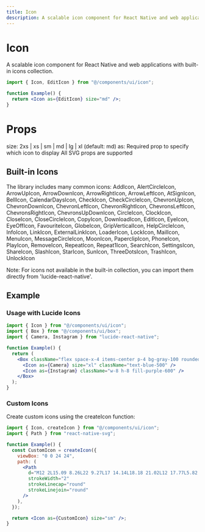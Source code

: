 ```yaml
---
title: Icon
description: A scalable icon component for React Native and web applications with built-in icons collection.
---
```


# Icon

A scalable icon component for React Native and web applications with built-in icons collection.

```jsx
import { Icon, EditIcon } from "@/components/ui/icon";

function Example() {
  return <Icon as={EditIcon} size="md" />;
}
```

# Props

size: 2xs | xs | sm | md | lg | xl (default: md)
as: Required prop to specify which icon to display
All SVG props are supported

## Built-in Icons

The library includes many common icons:
AddIcon, AlertCircleIcon, ArrowUpIcon, ArrowDownIcon, ArrowRightIcon, ArrowLeftIcon, AtSignIcon, BellIcon, CalendarDaysIcon, CheckIcon, CheckCircleIcon, ChevronUpIcon, ChevronDownIcon, ChevronLeftIcon, ChevronRightIcon, ChevronsLeftIcon, ChevronsRightIcon, ChevronsUpDownIcon, CircleIcon, ClockIcon, CloseIcon, CloseCircleIcon, CopyIcon, DownloadIcon, EditIcon, EyeIcon, EyeOffIcon, FavouriteIcon, GlobeIcon, GripVerticalIcon, HelpCircleIcon, InfoIcon, LinkIcon, ExternalLinkIcon, LoaderIcon, LockIcon, MailIcon, MenuIcon, MessageCircleIcon, MoonIcon, PaperclipIcon, PhoneIcon, PlayIcon, RemoveIcon, RepeatIcon, Repeat1Icon, SearchIcon, SettingsIcon, ShareIcon, SlashIcon, StarIcon, SunIcon, ThreeDotsIcon, TrashIcon, UnlockIcon

Note: For icons not available in the built-in collection, you can import them directly from 'lucide-react-native'.

## Example

### Usage with Lucide Icons

```jsx
import { Icon } from "@/components/ui/icon";
import { Box } from "@/components/ui/box";
import { Camera, Instagram } from "lucide-react-native";

function Example() {
  return (
    <Box className="flex space-x-4 items-center p-4 bg-gray-100 rounded-lg">
      <Icon as={Camera} size="xl" className="text-blue-500" />
      <Icon as={Instagram} className="w-8 h-8 fill-purple-600" />
    </Box>
  );
}
```

### Custom Icons

Create custom icons using the createIcon function:

```jsx
import { Icon, createIcon } from "@/components/ui/icon";
import { Path } from "react-native-svg";

function Example() {
  const CustomIcon = createIcon({
    viewBox: "0 0 24 24",
    path: (
      <Path
        d="M12 2L15.09 8.26L22 9.27L17 14.14L18.18 21.02L12 17.77L5.82 21.02L7 14.14L2 9.27L8.91 8.26L12 2Z"
        strokeWidth="2"
        strokeLinecap="round"
        strokeLinejoin="round"
      />
    ),
  });

  return <Icon as={CustomIcon} size="sm" />;
}
```
